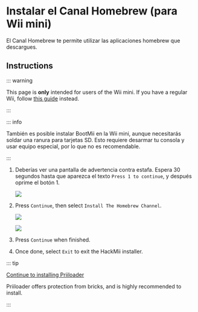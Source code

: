 # Instalar el Canal Homebrew (para Wii mini)

El Canal Homebrew te permite utilizar las aplicaciones homebrew que descargues.

## Instructions

::: warning

This page is **only** intended for users of the Wii mini. If you have a regular Wii, follow [this guide](hbc) instead.

:::

::: info

También es posible instalar BootMii en la Wii mini, aunque necesitarás soldar una ranura para tarjetas SD. Esto requiere desarmar tu consola y usar equipo especial, por lo que no es recomendable.

:::

1. Deberías ver una pantalla de advertencia contra estafa. Espera 30 segundos hasta que aparezca el texto <code>Press 1 to continue</code>, y después oprime el botón 1.

   ![](/images/hackmii/scam.png)

2. Press `Continue`, then select `Install The Homebrew Channel`.

   ![](/images/hackmii/hbc_install.png)

   ![](/images/hackmii/hbc_install_ok.png)

3. Press `Continue` when finished.

4. Once done, select `Exit` to exit the HackMii installer.

::: tip

[Continue to installing Priiloader](priiloader)

Priiloader offers protection from bricks, and is highly recommended to install.

:::
